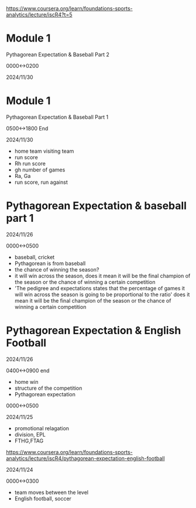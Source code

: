 https://www.coursera.org/learn/foundations-sports-analytics/lecture/iscR4?t=5

# Module 1
Pythagorean Expectation & Baseball Part 2

0000<->0200

2024/11/30

# Module 1
Pythagorean Expectation & Baseball Part 1

0500<->1800 End

2024/11/30

- home team visiting team
- run score
- Rh run score
- gh number of games
- Ra, Ga
- run score, run against

# Pythagorean Expectation & baseball part 1

2024/11/26

0000<->0500

- baseball, cricket
- Pythagorean is from baseball
- the chance of winning the season?
- it will win across the season, does it mean it will be the final champion of the season or the chance of winning a certain competition
- 'The pedigree and expectations states that the percentage of games it will win across the season is going to be proportional to the ratio' does it mean it will be the final champion of the season or the chance of winning a certain competition

# Pythagorean Expectation & English Football

2024/11/26

0400<->0900 end

- home win
- structure of the competition
- Pythagorean expectation

0000<->0500

2024/11/25

- promotional relagation
- division, EPL
- FTHG,FTAG

https://www.coursera.org/learn/foundations-sports-analytics/lecture/iscR4/pythagorean-expectation-english-football

2024/11/24

0000<->0300

- team moves between the level
- English football, soccer
